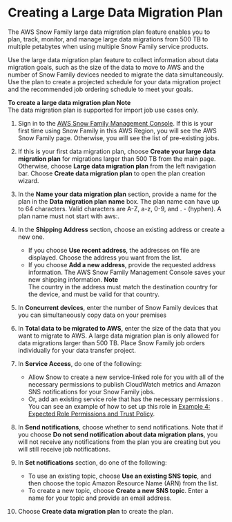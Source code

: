 # Creating a Large Data Migration Plan<a name="create-data-migration-plan"></a>

The AWS Snow Family large data migration plan feature enables you to plan, track, monitor, and manage large data migrations from 500 TB to multiple petabytes when using multiple Snow Family service products\.

Use the large data migration plan feature to collect information about data migration goals, such as the size of the data to move to AWS and the number of Snow Family devices needed to migrate the data simultaneously\. Use the plan to create a projected schedule for your data migration project and the recommended job ordering schedule to meet your goals\.

**To create a large data migration plan**
**Note**  
The data migration plan is supported for import job use cases only\.

1. Sign in to the [AWS Snow Family Management Console](https://console.aws.amazon.com/snowfamily/home)\. If this is your first time using Snow Family in this AWS Region, you will see the AWS Snow Family page\. Otherwise, you will see the list of pre\-existing jobs\. 

1. If this is your first data migration plan, choose **Create your large data migration plan** for migrations larger than 500 TB from the main page\. Otherwise, choose **Large data migration plan** from the left navigation bar\. Choose **Create data migration plan** to open the plan creation wizard\. 

1. In the **Name your data migration plan** section, provide a name for the plan in the **Data migration plan name** box\. The plan name can have up to 64 characters\. Valid characters are A\-Z, a\-z, 0\-9, and \. \- \(hyphen\)\. A plan name must not start with aws:\.

1. In the **Shipping Address** section, choose an existing address or create a new one\.
   + If you choose **Use recent address**, the addresses on file are displayed\. Choose the address you want from the list\.
   + If you choose **Add a new address**, provide the requested address information\. The AWS Snow Family Management Console saves your new shipping information\.
**Note**  
The country in the address must match the destination country for the device, and must be valid for that country\.

1. In **Concurrent devices**, enter the number of Snow Family devices that you can simultaneously copy data on your premises

1. In **Total data to be migrated to AWS**, enter the size of the data that you want to migrate to AWS\. A large data migration plan is only allowed for data migrations larger than 500 TB\. Place Snow Family job orders individually for your data transfer project\.

1. In **Service Access**, do one of the following:
   + Allow Snow to create a new service\-linked role for you with all of the necessary permissions to publish CloudWatch metrics and Amazon SNS notifications for your Snow Family jobs\.
   + Or, add an existing service role that has the necessary permissions \. You can see an example of how to set up this role in [Example 4: Expected Role Permissions and Trust Policy](access-policy-examples-for-sdk-cli.md#expected-role-permissions-and-trust-policy)\.

1. In **Send notifications**, choose whether to send notifications\. Note that if you choose **Do not send notification about data migration plans**, you will not receive any notifications from the plan you are creating but you will still receive job notifications\.

1. In **Set notifications** section, do one of the following:
   + To use an existing topic, choose **Use an existing SNS topic**, and then choose the topic Amazon Resource Name \(ARN\) from the list\.
   + To create a new topic, choose **Create a new SNS topic**\. Enter a name for your topic and provide an email address\.

1.  Choose **Create data migration plan** to create the plan\.